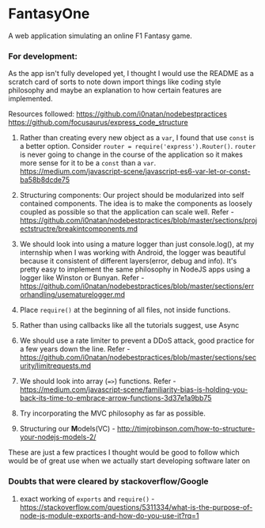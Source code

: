 # FantasyOne
A web application simulating an online F1 Fantasy game.


### For development:
As the app isn't fully developed yet, I thought I would use the README as a scratch card of sorts to note down import things like coding style philosophy and maybe an explanation to how certain features are implemented. 

Resources followed:
https://github.com/i0natan/nodebestpractices
https://github.com/focusaurus/express_code_structure



1. Rather than creating every new object as a ```var```, I found that use ```const``` is a better option. Consider ```router = require('express').Router()```. ```router``` is never going to change in the course of the application so it makes more sense for it to be a ```const``` than a ```var```. https://medium.com/javascript-scene/javascript-es6-var-let-or-const-ba58b8dcde75

2. Structuring components: Our project should be modularized into self contained components. The idea is to make the components as loosely coupled as possible so that the application can scale well. Refer - https://github.com/i0natan/nodebestpractices/blob/master/sections/projectstructre/breakintcomponents.md

3. We should look into using a mature logger than just console.log(), at my internship when I was working with Android, the logger was beautiful because it consistent of different layers(error, debug and info). It's pretty easy to implement the same philosophy in NodeJS apps using a logger like Winston or Bunyan. Refer - https://github.com/i0natan/nodebestpractices/blob/master/sections/errorhandling/usematurelogger.md 

4. Place ```require()``` at the beginning of all files, not inside functions.

5. Rather than using callbacks like all the tutorials suggest, use Async

6. We should use a rate limiter to prevent a DDoS attack, good practice for a few years down the line.
Refer - https://github.com/i0natan/nodebestpractices/blob/master/sections/security/limitrequests.md

7. We should look into array (```=>```) functions. Refer - https://medium.com/javascript-scene/familiarity-bias-is-holding-you-back-its-time-to-embrace-arrow-functions-3d37e1a9bb75

8. Try incorporating the MVC philosophy as far as possible.

9. Structuring our **M**odels(VC) - http://timjrobinson.com/how-to-structure-your-nodejs-models-2/

These are just a few practices I thought would be good to follow which would be of great use when we actually start developing software later on


### Doubts that were cleared by stackoverflow/Google

1. exact working of ```exports``` and ```require()``` - https://stackoverflow.com/questions/5311334/what-is-the-purpose-of-node-js-module-exports-and-how-do-you-use-it?rq=1

